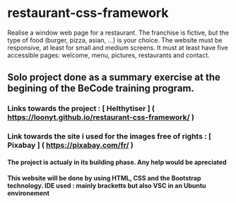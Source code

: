 # restaurant-css-framework
Realise a window web page for a restaurant. The franchise is fictive, but the type of food (burger, pizza, asian, …​) is your choice.  The website must be responsive, at least for small and medium screens. It must at least have five accessible pages: welcome, menu, pictures, restaurants and contact.


## Solo project done as a summary exercise at the begining of the  BeCode training program. 

### Links towards the project :  [ Helthytiser  ] (  https://loonyt.github.io/restaurant-css-framework/   )

### Link towards the site i used for the images free of rights : [ Pixabay     ] (  https://pixabay.com/fr/     )

#### The project is actualy in its building phase. Any help would be apreciated

#### This website will be done by using HTML, CSS and the Bootstrap technology. IDE used : mainly bracketts but also VSC in an Ubuntu environement 

